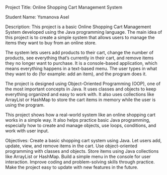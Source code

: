 Project Title:
Online Shopping Cart Management System

Student Name:
Ysmanova Asel

Description:
This project is a basic Online Shopping Cart Management System developed using the Java programming language. The main idea of this project is to create a simple system that allows users to manage the items they want to buy from an online store.

The system lets users add products to their cart, change the number of products, see everything that’s currently in their cart, and remove items they no longer want to purchase. It is a console-based application, which means everything happens in a text-based menu. The user types in what they want to do (for example: add an item), and the program does it.

The project is designed using Object-Oriented Programming (OOP), one of the most important concepts in Java. It uses classes and objects to keep everything organized and easy to work with. It also uses collections like ArrayList or HashMap to store the cart items in memory while the user is using the program.

This project shows how a real-world system like an online shopping cart works in a simple way. It also helps practice basic Java programming, especially how to create and manage objects, use loops, conditions, and work with user input.

Objectives:
Create a basic shopping cart system using Java.
Let users add, update, view, and remove items in the cart.
Use object-oriented programming with classes and objects.
Store items using Java collections like ArrayList or HashMap.
Build a simple menu in the console for user interaction.
Improve coding and problem-solving skills through practice.
Make the project easy to update with new features in the future.
